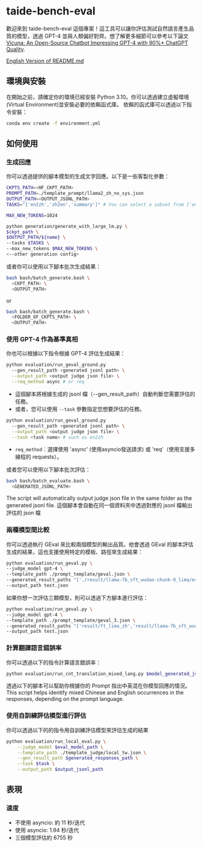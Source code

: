 # taide-bench-eval

歡迎來到 taide-bench-eval 這個專案！這工具可以讓你評估測試自然語言產生品質的模型，透過 GPT-4 並與人類偏好對齊。想了解更多細節可以參考以下論文 [Vicuna: An Open-Source Chatbot Impressing GPT-4 with 90%* ChatGPT Quality](https://lmsys.org/blog/2023-03-30-vicuna/).

[English Version of README.md](README_en.md)

## 環境與安裝

在開始之前，請確定你的環境已經安裝 Python 3.10。你可以透過建立虛擬環境 (Virtual Environment)並安裝必要的依賴函式庫。
依賴的函式庫可以透過以下指令安裝：

```bash
conda env create -f environment.yml
```

## 如何使用

### 生成回應

你可以透過提供的腳本模型的生成文字回應。以下是一些客製化參數：

```bash
CKPTS_PATH=<HF_CKPT_PATH>
PROMPT_PATH=./template_prompt/llama2_zh_no_sys.json
OUTPUT_PATH=<OUTPUT_JSONL_PATH>
TASKS="['en2zh','zh2en','summary']" # You can select a subset from ['en2zh','zh2en','summary','essay','letter']

MAX_NEW_TOKENS=1024

python generation/generate_with_large_lm.py \
$ckpt_path \
$OUTPUT_PATH/${name} \
--tasks $TASKS \
--max_new_tokens $MAX_NEW_TOKENS \
<--other generation config>
```

或者你可以使用以下腳本批次生成結果：

```bash
bash bash/batch_generate.bash \
  <CKPT_PATH> \
  <OUTPUT_PATH>
```

or

```bash
bash bash/batch_generate.bash \
  <FOLDER_OF_CKPTS_PATH> \
  <OUTPUT_PATH>
```

### 使用 GPT-4 作為基準真相

你也可以根據以下指令根據 GPT-4 評估生成結果：

```bash
python evaluation/run_geval_ground.py
  --gen_result_path <generated jsonl path> \
  --output_path <output judge json file> \
  --req_method async # or req
```

* 這個腳本將根據生成的 jsonl 檔（--gen_result_path）自動判斷您需要評估的任務。
* 或者，您可以使用 `--task` 參數指定您想要評估的任務。

```bash
python evaluation/run_geval_ground.py
  --gen_result_path <generated jsonl path> \
  --output_path <output judge json file> \
  --task <task name> # such as en2zh
```

- `req_method`：選擇使用 'async' (使用asyncio發送請求) 或 'req'（使用支援多線程的 requests）。

或者您可以使用以下腳本批次評估：

```bash
bash bash/batch_evaluate.bash \
  <GENERATED_JSONL_PATH>
```
The script will automatically output judge json file in the same folder as the generated jsonl file.
這個腳本會自動在同一個資料夾中透過對應的 jsonl 檔輸出評估的 json 檔

### 兩種模型間比較

你可以透過執行 GEval 來比較兩個模型的輸出品質。他會透過 GEval 的腳本評估生成的結果，這也支援使用特定的模板、路徑來生成結果：

```bash
python evaluation/run_geval.py \
--judge_model gpt-4 \
--template_path ./prompt_template/geval.json \
--generated_result_paths "['./result/llama-7b_sft_wudao-chunk-9_lima/essay_prompt.jsonl','./result/ft_lima_zh/essay_prompt.jsonl']"
--output_path test.json
```

如果你想一次評估三顆模型，則可以透過下方腳本進行評估：

```bash
python evaluation/run_geval.py \
--judge_model gpt-4 \
--template_path ./prompt_template/geval_3.json \
--generated_result_paths "['result/ft_lima_zh','result/llama-7b_sft_wudao-chunk-9_lima','result/llama-7b_sft_wudao-chunk-19_lima']" \
--output_path test.json
```

### 計算翻譯語言錯誤率

你可以透過以下的指令計算語言錯誤率：

```bash
python evaluation/run_cnt_translation_mixed_lang.py $model_generated_jsonl $output_json
```

透過以下的腳本可以幫助你根據你的 Prompt 指出中英混在你模型回應的情況。
This script helps identify mixed Chinese and English occurrences in the responses, depending on the prompt language.


### 使用自訓練評估模型進行評估

你可以透過以下的的指令用自訓練評估模型來評估生成的結果

```bash
python evaluation/run_local_eval.py \
    --judge_model $eval_model_path \
    --template_path ./template_judge/local_tw.json \
    --gen_result_path $generated_responses_path \
    --task $task \
    --output_path $output_jsonl_path

```


## 表現

### 速度

- 不使用 asyncio: 約 11 秒/迭代
- 使用 asyncio: 1.94 秒/迭代
- 三個模型評估約 6755 秒
